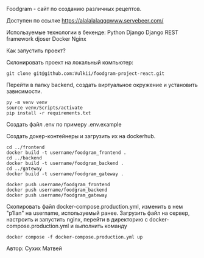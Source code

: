 Foodgram - сайт по созданию различных рецептов.

Доступен по ссылке https://alalalalaqqqwww.servebeer.com/


Используемые технологии в бекенде:
Python
Django
Django REST framework
djoser
Docker
Nginx

Как запустить проект?

Склонировать проект на локальный компьютер:
```
git clone git@github.com:Vulkii/foodgram-project-react.git
```

Перейти в папку backend, создать виртуальное окружение и установить зависимости.
```
py -m venv venv
source venv/Scripts/activate
pip install -r requirements.txt
```

Создать файл .env по примеру .env.example

Создать докер-контейнеры и загрузить их на dockerhub.
```
cd ../frontend
docker build -t username/foodgram_frontend . 
cd ../backend
docker build -t username/foodgram_backend .
cd ../gateway
docker build -t username/foodgram_gateway .

docker push username/foodgram_frontend
docker push username/foodgram_backend
docker push username/foodgram_gateway
```

Скопировать файл docker-compose.production.yml, изменить в нем "p1lan" на username, используемый ранее.
Загрузить файл на сервер, настроить и запустить nginx, перейти в директорию с docker-compose.production.yml и выполнить команду

```
docker compose -f docker-compose.production.yml up
```

Автор:
Сухих Матвей